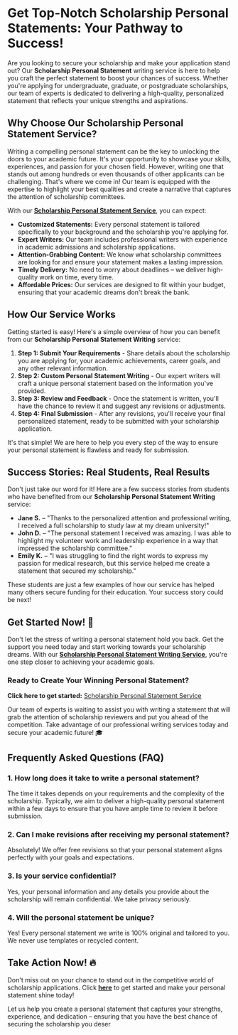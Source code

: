 # Get Top-Notch Scholarship Personal Statements: Your Pathway to Success!

Are you looking to secure your scholarship and make your application stand out? Our **Scholarship Personal Statement** writing service is here to help you craft the perfect statement to boost your chances of success. Whether you're applying for undergraduate, graduate, or postgraduate scholarships, our team of experts is dedicated to delivering a high-quality, personalized statement that reflects your unique strengths and aspirations.

## Why Choose Our Scholarship Personal Statement Service?

Writing a compelling personal statement can be the key to unlocking the doors to your academic future. It's your opportunity to showcase your skills, experiences, and passion for your chosen field. However, writing one that stands out among hundreds or even thousands of other applicants can be challenging. That's where we come in! Our team is equipped with the expertise to highlight your best qualities and create a narrative that captures the attention of scholarship committees.

With our [**Scholarship Personal Statement Service**](https://tinyurl.com/topessay?keyword=scholarship+personal+statements), you can expect:

- **Customized Statements:** Every personal statement is tailored specifically to your background and the scholarship you're applying for.
- **Expert Writers:** Our team includes professional writers with experience in academic admissions and scholarship applications.
- **Attention-Grabbing Content:** We know what scholarship committees are looking for and ensure your statement makes a lasting impression.
- **Timely Delivery:** No need to worry about deadlines – we deliver high-quality work on time, every time.
- **Affordable Prices:** Our services are designed to fit within your budget, ensuring that your academic dreams don't break the bank.

## How Our Service Works

Getting started is easy! Here's a simple overview of how you can benefit from our **Scholarship Personal Statement Writing** service:

1. **Step 1: Submit Your Requirements** - Share details about the scholarship you are applying for, your academic achievements, career goals, and any other relevant information.
2. **Step 2: Custom Personal Statement Writing** - Our expert writers will craft a unique personal statement based on the information you've provided.
3. **Step 3: Review and Feedback** - Once the statement is written, you'll have the chance to review it and suggest any revisions or adjustments.
4. **Step 4: Final Submission** - After any revisions, you'll receive your final personalized statement, ready to be submitted with your scholarship application.

It's that simple! We are here to help you every step of the way to ensure your personal statement is flawless and ready for submission.

## Success Stories: Real Students, Real Results

Don't just take our word for it! Here are a few success stories from students who have benefited from our **Scholarship Personal Statement Writing** service:

- **Jane S.** – "Thanks to the personalized attention and professional writing, I received a full scholarship to study law at my dream university!"
- **John D.** – "The personal statement I received was amazing. I was able to highlight my volunteer work and leadership experience in a way that impressed the scholarship committee." 
- **Emily K.** – "I was struggling to find the right words to express my passion for medical research, but this service helped me create a statement that secured my scholarship." 

These students are just a few examples of how our service has helped many others secure funding for their education. Your success story could be next!

## Get Started Now! 🌟

Don't let the stress of writing a personal statement hold you back. Get the support you need today and start working towards your scholarship dreams. With our [**Scholarship Personal Statement Writing Service**](https://tinyurl.com/topessay?keyword=scholarship+personal+statements), you're one step closer to achieving your academic goals.

### Ready to Create Your Winning Personal Statement?

**Click here to get started:** [Scholarship Personal Statement Service](https://tinyurl.com/topessay?keyword=scholarship+personal+statements)

Our team of experts is waiting to assist you with writing a statement that will grab the attention of scholarship reviewers and put you ahead of the competition. Take advantage of our professional writing services today and secure your academic future! 🎓

## Frequently Asked Questions (FAQ)

### 1. How long does it take to write a personal statement?

The time it takes depends on your requirements and the complexity of the scholarship. Typically, we aim to deliver a high-quality personal statement within a few days to ensure that you have ample time to review it before submission.

### 2. Can I make revisions after receiving my personal statement?

Absolutely! We offer free revisions so that your personal statement aligns perfectly with your goals and expectations.

### 3. Is your service confidential?

Yes, your personal information and any details you provide about the scholarship will remain confidential. We take privacy seriously.

### 4. Will the personal statement be unique?

Yes! Every personal statement we write is 100% original and tailored to you. We never use templates or recycled content.

## Take Action Now! 🔥

Don't miss out on your chance to stand out in the competitive world of scholarship applications. Click [**here**](https://tinyurl.com/topessay?keyword=scholarship+personal+statements) to get started and make your personal statement shine today!

Let us help you create a personal statement that captures your strengths, experience, and dedication – ensuring that you have the best chance of securing the scholarship you deser
